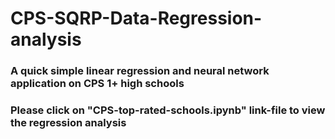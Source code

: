# CPS-SQRP-Data-Regression-analysis

### A quick simple linear regression and neural network application on CPS 1+ high schools
### Please click on "CPS-top-rated-schools.ipynb" link-file to view the regression analysis 
